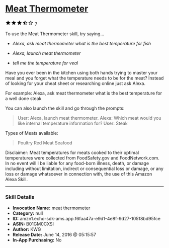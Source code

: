 # [Meat Thermometer](http://alexa.amazon.com/#skills/amzn1.echo-sdk-ams.app.f6faa47a-e9d1-4e8f-9d27-10518bd95fce)
![3.2 stars](../../images/ic_star_black_18dp_1x.png)![3.2 stars](../../images/ic_star_black_18dp_1x.png)![3.2 stars](../../images/ic_star_black_18dp_1x.png)![3.2 stars](../../images/ic_star_half_black_18dp_1x.png)![3.2 stars](../../images/ic_star_border_black_18dp_1x.png) 7

To use the Meat Thermometer skill, try saying...

* *Alexa, ask meat thermometer what is the best temperature for fish*

* *Alexa, launch meat thermometer*

* *tell me the temperature for veal*

Have you ever been in the kitchen using both hands trying to master your meal and you forget what the temperature needs to be for the meat?  Instead of looking for your cheat sheet or researching online just ask Alexa.

For example:
Alexa, ask meat thermometer what is the best temperature for a well done steak

You can also launch the skill and go through the prompts:
> User: Alexa, launch meat thermometer.
> Alexa: Which meat would you like internal temperature information for?
> User: Steak

Types of Meats available:
> Poultry
> Red Meat
> Seafood

Disclaimer: Meat temperatures for meats cooked to their optimal temperatures were collected from FoodSafety.gov and FoodNetwork.com.  In no event will I be liable for any food-born illness,  death, or damage including without limitation, indirect or consequential loss or damage, or any loss or damage whatsoever in connection with, the use of this Amazon Alexa Skill.

***

### Skill Details

* **Invocation Name:** meat thermometer
* **Category:** null
* **ID:** amzn1.echo-sdk-ams.app.f6faa47a-e9d1-4e8f-9d27-10518bd95fce
* **ASIN:** B01GM0CXSI
* **Author:** KWG
* **Release Date:** June 14, 2016 @ 05:15:57
* **In-App Purchasing:** No
